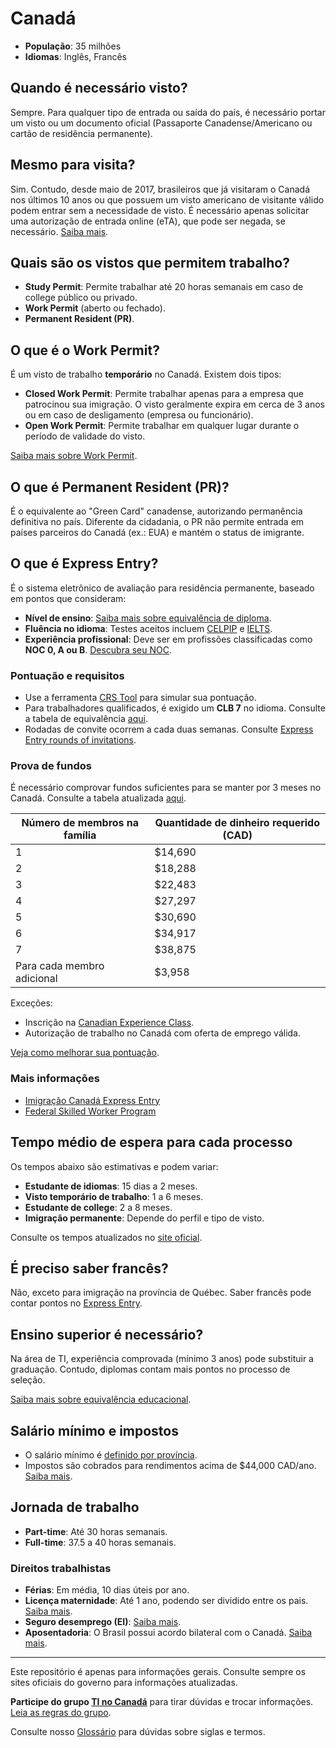 # Canadá

- **População**: 35 milhões  
- **Idiomas**: Inglês, Francês  

## Quando é necessário visto?

Sempre. Para qualquer tipo de entrada ou saída do país, é necessário portar um visto ou um documento oficial (Passaporte Canadense/Americano ou cartão de residência permanente).

## Mesmo para visita?

Sim. Contudo, desde maio de 2017, brasileiros que já visitaram o Canadá nos últimos 10 anos ou que possuem um visto americano de visitante válido podem entrar sem a necessidade de visto. É necessário apenas solicitar uma autorização de entrada online (eTA), que pode ser negada, se necessário. [Saiba mais](https://www.cic.gc.ca/english/helpcentre/answer.asp?q=1097&t=16).

## Quais são os vistos que permitem trabalho?

- **Study Permit**: Permite trabalhar até 20 horas semanais em caso de college público ou privado.  
- **Work Permit** (aberto ou fechado).  
- **Permanent Resident (PR)**.

## O que é o Work Permit?

É um visto de trabalho **temporário** no Canadá. Existem dois tipos:  
- **Closed Work Permit**: Permite trabalhar apenas para a empresa que patrocinou sua imigração. O visto geralmente expira em cerca de 3 anos ou em caso de desligamento (empresa ou funcionário).  
- **Open Work Permit**: Permite trabalhar em qualquer lugar durante o período de validade do visto.  

[Saiba mais sobre Work Permit](https://github.com/ti-no-canada/imigracao-para-o-canada/blob/master/como-conseguir-um-work-permit-no-canada.md).

## O que é Permanent Resident (PR)?

É o equivalente ao "Green Card" canadense, autorizando permanência definitiva no país. Diferente da cidadania, o PR não permite entrada em países parceiros do Canadá (ex.: EUA) e mantém o status de imigrante.

## O que é Express Entry?

É o sistema eletrônico de avaliação para residência permanente, baseado em pontos que consideram:  
- **Nível de ensino**: [Saiba mais sobre equivalência de diploma](https://github.com/ti-no-canada/Geral/blob/master/equivalencia-de-diploma.md).  
- **Fluência no idioma**: Testes aceitos incluem [CELPIP](https://www.celpip.ca) e [IELTS](https://www.ielts.org).  
- **Experiência profissional**: Deve ser em profissões classificadas como **NOC 0, A ou B**. [Descubra seu NOC](https://www.canada.ca/en/immigration-refugees-citizenship/services/immigrate-canada/express-entry/eligibility/find-national-occupation-code.html).  

### Pontuação e requisitos
- Use a ferramenta [CRS Tool](https://www.cic.gc.ca/english/immigrate/skilled/crs-tool.asp) para simular sua pontuação.  
- Para trabalhadores qualificados, é exigido um **CLB 7** no idioma. Consulte a tabela de equivalência [aqui](https://www.cic.gc.ca/english/resources/tools/language/charts.asp).  
- Rodadas de convite ocorrem a cada duas semanas. Consulte [Express Entry rounds of invitations](https://www.canada.ca/en/immigration-refugees-citizenship/services/immigrate-canada/express-entry/submit-profile/rounds-invitations.html).  

### Prova de fundos
É necessário comprovar fundos suficientes para se manter por 3 meses no Canadá. Consulte a tabela atualizada [aqui](https://www.canada.ca/en/immigration-refugees-citizenship/services/immigrate-canada/express-entry/documents/proof-funds.html).  

| Número de membros na família          | Quantidade de dinheiro requerido (CAD) |
| ------------------------------------- | -------------------------------------- |
| 1                                     | $14,690                                |
| 2                                     | $18,288                                |
| 3                                     | $22,483                                |
| 4                                     | $27,297                                |
| 5                                     | $30,690                                |
| 6                                     | $34,917                                |
| 7                                     | $38,875                                |
| Para cada membro adicional            | $3,958                                 |

Exceções:  
- Inscrição na [Canadian Experience Class](https://www.canada.ca/en/immigration-refugees-citizenship/services/immigrate-canada/express-entry/eligibility/canadian-experience-class.html).  
- Autorização de trabalho no Canadá com oferta de emprego válida.  

[Veja como melhorar sua pontuação](https://www.canada.ca/en/immigration-refugees-citizenship/services/immigrate-canada/express-entry/eligibility/criteria-comprehensive-ranking-system/grid.html#pointsD).

### Mais informações
- [Imigração Canadá Express Entry](https://www.canadaparabrasileiros.com/blog/2015/01/imigracao-canada-express-entry/)  
- [Federal Skilled Worker Program](https://www.canada.ca/en/immigration-refugees-citizenship/services/immigrate-canada/express-entry/eligibility/federal-skilled-workers.html)  

## Tempo médio de espera para cada processo

Os tempos abaixo são estimativas e podem variar:  
- **Estudante de idiomas**: 15 dias a 2 meses.  
- **Visto temporário de trabalho**: 1 a 6 meses.  
- **Estudante de college**: 2 a 8 meses.  
- **Imigração permanente**: Depende do perfil e tipo de visto.  

Consulte os tempos atualizados no [site oficial](https://www.canada.ca/en/immigration-refugees-citizenship/services/application/check-processing-times.html).

## É preciso saber francês?

Não, exceto para imigração na província de Québec. Saber francês pode contar pontos no [Express Entry](https://www.cic.gc.ca/english/express-entry/).

## Ensino superior é necessário?

Na área de TI, experiência comprovada (mínimo 3 anos) pode substituir a graduação. Contudo, diplomas contam mais pontos no processo de seleção.

[Saiba mais sobre equivalência educacional](https://github.com/ti-no-canada/Geral/blob/master/equivalencia-de-diploma.md).

## Salário mínimo e impostos

- O salário mínimo é [definido por província](https://srv116.services.gc.ca/dimt-wid/sm-mw/rpt1.aspx).  
- Impostos são cobrados para rendimentos acima de $44,000 CAD/ano. [Saiba mais](https://www.cra-arc.gc.ca/tx/ndvdls/fq/txrts-eng.html).  

## Jornada de trabalho

- **Part-time**: Até 30 horas semanais.  
- **Full-time**: 37.5 a 40 horas semanais.  

### Direitos trabalhistas
- **Férias**: Em média, 10 dias úteis por ano.  
- **Licença maternidade**: Até 1 ano, podendo ser dividido entre os pais. [Saiba mais](https://www.canada.ca/en/services/benefits/ei/ei-maternity-parental/benefit-amount.html).  
- **Seguro desemprego (EI)**: [Saiba mais](https://www.canada.ca/en/services/benefits/ei.html).  
- **Aposentadoria**: O Brasil possui acordo bilateral com o Canadá. [Saiba mais](https://portal.inss.gov.br/wp-content/uploads/2017/07/Cartilha-Acordo-Previdencia-Brasil-Canada.pdf).  

---

Este repositório é apenas para informações gerais. Consulte sempre os sites oficiais do governo para informações atualizadas.  

**Participe do grupo [TI no Canadá](https://t.me/tinocanada)** para tirar dúvidas e trocar informações.  
[Leia as regras do grupo](https://github.com/ti-no-canada/imigracao-para-o-canada/blob/master/regras-do-grupo.md).  

Consulte nosso [Glossário](https://github.com/ti-no-canada/imigracao-para-o-canada/blob/master/glossario.md) para dúvidas sobre siglas e termos.
